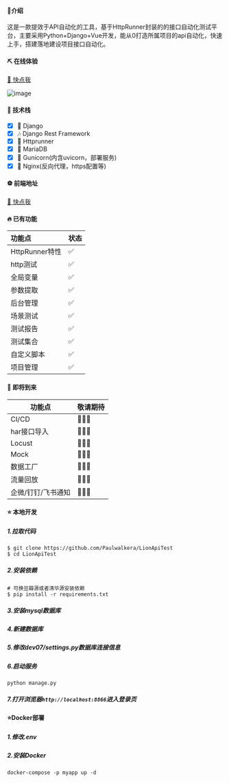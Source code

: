 ####  💎介绍

这是一款提效于API自动化的工具，基于HttpRunner封装的的接口自动化测试平台，主要采用Python+Django+Vue开发，能从0打造所属项目的api自动化，快速上手，搭建落地建设项目接口自动化。

#### ⛏ 在线体验

[🎁 快点我](https://github.com/Paulwalkera/LionApiTest-front)

![image](https://user-images.githubusercontent.com/67620367/229406903-393be6d9-7ffa-4746-815d-43319d4d5ef5.png)

#### 🎉 技术栈

- [x]  🎨 Django
- [x]  🎶 Django Rest Framework
- [x]  🎉 Httprunner
- [x]  🎃 MariaDB
- [x]  🏐 Gunicorn(内含uvicorn，部署服务) 
- [x]  🎲 Nginx(反向代理，https配置等)

#### ⚽ 前端地址

[🎁 快点我](https://github.com/Paulwalkera/LionApiTest-front)


#### 🔥 已有功能

| 功能点         | 状态 |
| :------------- | ---- |
| HttpRunner特性 | ✅    |
| http测试       | ✅    |
| 全局变量       | ✅    |
| 参数提取       | ✅    |
| 后台管理       | ✅    |
| 场景测试       | ✅    |
| 测试报告       | ✅    |
| 测试集合       | ✅    |
| 自定义脚本     | ✅    |
| 项目管理       | ✅    |

#### 🚚 即将到来

| 功能点             | 敬请期待 |
| ------------------ | -------- |
| CI/CD              | 🎉🎉🎉      |
| har接口导入        | 🎉🎉🎉      |
| Locust             | 🎉🎉🎉      |
| Mock               | 🎉🎉🎉      |
| 数据工厂           | 🎉🎉🎉      |
| 流量回放           | 🎉🎉🎉      |
| 企微/钉钉/飞书通知 | 🎉🎉🎉      |

#### ⭐ 本地开发

##### 1.拉取代码

```shell
$ git clone https://github.com/Paulwalkera/LionApiTest
$ cd LionApiTest
```

##### 2.安装依赖

```shell
# 可换豆瓣源或者清华源安装依赖
$ pip install -r requirements.txt
```

##### 3.安装mysql数据库

##### 4.新建数据库

##### 5.修改dev07/settings.py数据库连接信息

##### 6.启动服务

```shell
python manage.py
```

##### 7.打开浏览器`http://localhost:8866`进入登录页

#### ⭐Docker部署

##### 1.修改.env

##### 2.安装Docker

```shell
docker-compose -p myapp up -d
```


